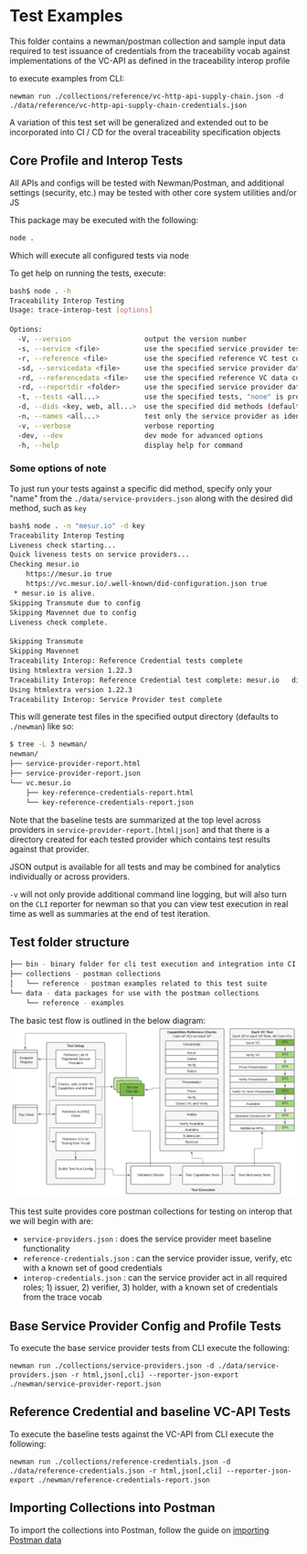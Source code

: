 # Test Examples

This folder contains a newman/postman collection and sample input data required to test issuance of credentials from the traceability vocab against implementations of the VC-API as defined in the traceability interop profile

to execute examples from CLI:

```shell
newman run ./collections/reference/vc-http-api-supply-chain.json -d ./data/reference/vc-http-api-supply-chain-credentials.json 
```

A variation of this test set will be generalized and extended out to be incorporated into CI / CD for the overal traceability specification objects

## Core Profile and Interop Tests

All APIs and configs will be tested with Newman/Postman, and additional settings (security, etc.) may be tested with other core system utilities and/or JS

This package may be executed with the following:

```bash
node .
```

Which will execute all configured tests via node

To get help on running the tests, execute:

```bash
bash$ node . -h
Traceability Interop Testing
Usage: trace-interop-test [options]

Options:
  -V, --version                  output the version number
  -s, --service <file>           use the specified service provider test collection (default: "./collections/service-providers.json")
  -r, --reference <file>         use the specified reference VC test collection (default: "./collections/reference-credentials.json")
  -sd, --servicedata <file>      use the specified service provider data collection (default: "./data/service-providers.json")
  -rd, --referencedata <file>    use the specified reference VC data collection (default: "./data/reference-credentials.json")
  -rd, --reportdir <folder>      use the specified service provider data collection (default: "./newman")
  -t, --tests <all...>           use the specified tests, "none" is provided as an option for dev purposes (choices: "all", "service", "reference", "interop", "none", default: ["all"])
  -d, --dids <key, web, all...>  use the specified did methods (default: ["key"])
  -n, --names <all...>           test only the service provider as identified by name (default: ["all"])
  -v, --verbose                  verbose reporting
  -dev, --dev                    dev mode for advanced options
  -h, --help                     display help for command
```

### Some options of note

To just run your tests against a specific did method, specify only your "name" from the `./data/service-providers.json` along with the desired did method, such as `key`

```bash
bash$ node . -n "mesur.io" -d key
Traceability Interop Testing
Liveness check starting...
Quick liveness tests on service providers...
Checking mesur.io
    https://mesur.io true
    https://vc.mesur.io/.well-known/did-configuration.json true
 * mesur.io is alive.
Skipping Transmute due to config
Skipping Mavennet due to config
Liveness check complete.

Skipping Transmute
Skipping Mavennet
Traceability Interop: Reference Credential tests complete
Using htmlextra version 1.22.3
Traceability Interop: Reference Credential test complete: mesur.io   did: key
Using htmlextra version 1.22.3
Traceability Interop: Service Provider test complete
```

This will generate test files in the specified output directory (defaults to `./newman`) like so:

```bash
$ tree -L 3 newman/
newman/
├── service-provider-report.html
├── service-provider-report.json
└── vc.mesur.io
    ├── key-reference-credentials-report.html
    └── key-reference-credentials-report.json
```

Note that the baseline tests are summarized at the top level across providers in `service-provider-report.[html|json]` and that there is 
a directory created for each tested provider which contains test results against that provider.

JSON output is available for all tests and may be combined for analytics individually or across providers.

`-v` will not only provide additional command line logging, but will also turn on the `CLI` reporter for newman so that you can view test execution in real time as well as summaries at the end of test iteration. 

## Test folder structure

```bash
├── bin - binary folder for cli test execution and integration into CI
├── collections - postman collections
│   └── reference - postman examples related to this test suite
└── data - data packages for use with the postman collections
    └── reference - examples
```

The basic test flow is outlined in the below diagram:
![Trace Interop Test Flow](./interop-test-flow.png)

This test suite provides core postman collections for testing on interop that we will begin with are:

- `service-providers.json` : does the service provider meet baseline functionality
- `reference-credentials.json` : can the service provider issue, verify, etc with a known set of good credentials
- `interop-credentials.json` : can the service provider act in all required roles; 1) issuer, 2) verifier, 3) holder, with a known set of credentials from the trace vocab

## Base Service Provider Config and Profile Tests

To execute the base service provider tests from CLI execute the following:

```shell
newman run ./collections/service-providers.json -d ./data/service-providers.json -r html,json[,cli] --reporter-json-export ./newman/service-provider-report.json
```

## Reference Credential and baseline VC-API Tests

To execute the baseline tests against the VC-API from CLI execute the following:

```shell
newman run ./collections/reference-credentials.json -d ./data/reference-credentials.json -r html,json[,cli] --reporter-json-export ./newman/reference-credentials-report.json
```

## Importing Collections into Postman

To import the collections into Postman, follow the guide on [importing Postman data](https://learning.postman.com/docs/getting-started/importing-and-exporting-data/#importing-data-into-postman)